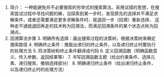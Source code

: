 1. 简介： 一种能避免并不必要搜索的穷举式的搜索算法。采用试错的思想，在搜索尝试过程中寻找问题的解，当探索到某一步时，发现原先的选择并不满足求解条件，或者还需要满足更多求解条件时，就退回一步（回溯）重新选择，
    这种走不通就退回再走的技术称为回溯法，而满足回溯条件的某个状态点称为回溯点。
2. 回溯算法步骤
   3. 明确所有选择：画出搜索过程的决策树，根据决策树来确定搜索路径
   4. 明确终止条件：推敲出递归的终止条件，以及递归终止时要执行的处理方法
   5. 将决策树和终止条件翻译成代码
      6. 定义回溯函数（明确函数意义、传入参数、返回结果等）
      7. 书写回溯函数主题（给出约束条件、选择元素、递归搜索、撤销选择部分）
      8. 明确递归终止条件（给出递归终止条件，以及递归终止时的处理方法）